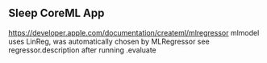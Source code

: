 ## Sleep CoreML App

https://developer.apple.com/documentation/createml/mlregressor
mlmodel uses LinReg, was automatically chosen by MLRegressor
see regressor.description after running .evaluate 
